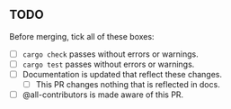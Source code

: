 
<!--
Hello! Thanks for making a pull request. I'm just a comment that will not
be included in the final pull request reminding you to:
- Give the PR a nice title. It will be used in the changelog.
- Specify if you are fixing a specific issue in the text, for example:
   > This fixes #1234.
- Before merging, keep in mind the TODOs below.

Thanks for opening a PR! I appreciate it. You can delete this comment,
if you'd like!
-->

## TODO
Before merging, tick all of these boxes:
- [ ] `cargo check` passes without errors or warnings.
- [ ] `cargo test` passes without errors or warnings.
- [ ] Documentation is updated that reflect these changes.
  - [ ] This PR changes nothing that is reflected in docs.
- [ ] @all-contributors is made aware of this PR.
